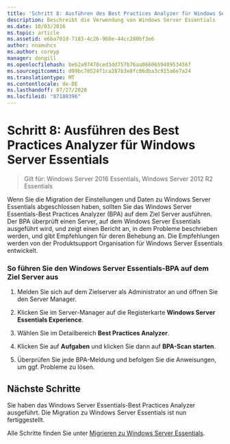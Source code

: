 ```yaml
---
title: 'Schritt 8: Ausführen des Best Practices Analyzer für Windows Server Essentials'
description: Beschreibt die Verwendung von Windows Server Essentials
ms.date: 10/03/2016
ms.topic: article
ms.assetid: e6ba701d-7183-4c26-960e-44cc280bf3e6
author: nnamuhcs
ms.author: coreyp
manager: dongill
ms.openlocfilehash: beb2a97478ced3dd757b76aa066065948953456f
ms.sourcegitcommit: d99bc78524f1ca287b3e8fc06dba3c915a6e7a24
ms.translationtype: MT
ms.contentlocale: de-DE
ms.lasthandoff: 07/27/2020
ms.locfileid: "87180396"
---
```

# <a name="step-8-run-the-windows-server-essentials-best-practices-analyzer"></a>Schritt 8: Ausführen des Best Practices Analyzer für Windows Server Essentials

>Gilt für: Windows Server 2016 Essentials, Windows Server 2012 R2 Essentials

Wenn Sie die Migration der Einstellungen und Daten zu Windows Server Essentials abgeschlossen haben, sollten Sie das Windows Server Essentials-Best Practices Analyzer (BPA) auf dem Ziel Server ausführen. Der BPA überprüft einen Server, auf dem Windows Server Essentials ausgeführt wird, und zeigt einen Bericht an, in dem Probleme beschrieben werden, und gibt Empfehlungen für deren Behebung an. Die Empfehlungen werden von der Produktsupport Organisation für Windows Server Essentials entwickelt.

### <a name="to-run-the--windows-server-essentials-bpa-on-the-destination-server"></a>So führen Sie den Windows Server Essentials-BPA auf dem Ziel Server aus

1.  Melden Sie sich auf dem Zielserver als Administrator an und öffnen Sie den Server Manager.

2.  Klicken Sie im Server-Manager auf die Registerkarte **Windows Server Essentials Experience**.

3.  Wählen Sie im Detailbereich **Best Practices Analyzer**.

4.  Klicken Sie auf **Aufgaben** und klicken Sie dann auf **BPA-Scan starten**.

5.  Überprüfen Sie jede BPA-Meldung und befolgen Sie die Anweisungen, um ggf. Probleme zu lösen.

## <a name="next-steps"></a>Nächste Schritte
 Sie haben das Windows Server Essentials-Best Practices Analyzer ausgeführt. Die Migration zu Windows Server Essentials ist nun fertiggestellt.


Alle Schritte finden Sie unter [Migrieren zu Windows Server Essentials](Migrate-from-Previous-Versions-to-Windows-Server-Essentials-or-Windows-Server-Essentials-Experience.md).

